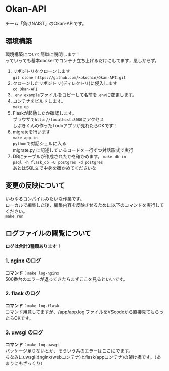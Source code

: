 # Okan-API
チーム「負けNAIST」のOkan-APIです。

## 環境構築
環境構築について簡単に説明します！<br>
っていっても基本dockerでコンテナ立ち上げるだけにしてます，悪しからず。<br>

1. リポジトリをクローンします<br>
    `git clone https://github.com/kokochin/Okan-API.git`
2. クローンしたリポジトリ(ディレクトリ)に侵入します<br>
    `cd Okan-API`
3. `.env.example`ファイルをコピーして名前を`.env`に変更します。
4. コンテナをビルドします。<br>
    `make up`
5. Flaskが起動したか確認します。<br>
    ブラウザで`http://localhost:8080`にアクセス<br>
    しぶきくんの作ったTodoアプリが見れたらOKです！
6. migrateを行います<br>
    `make app-in`<br>
    `python`で対話シェルに入る<br>
    migrate.py に記述しているコードを一行ずつ対話形式で実行
7. DBにテーブルが作成されたかを確かめます。
    `make db-in`<br>
    `psql -h flask_db -U postgres -d postgres`<br>
    あとはSQL文で中身を確かめてくださいな

## 変更の反映について
いわゆるコンパイルみたいな作業です。<br>
ローカルで編集した後，編集内容を反映させるために以下のコマンドを実行してください。<br>
`make run`


## ログファイルの閲覧について
**ログは合計3種類あります！**
### 1. nginx のログ
**コマンド**：`make log-nginx`<br>
500番台のエラーが返ってきたらまずここを見るといいです。
### 2. flask のログ
**コマンド**：`make log-flask`<br>
コマンド用意してますが、/app/app.log ファイルをVScodeから直接見てもらったらOKです。<br>
### 3. uwsgi のログ
**コマンド**：`make log-uwsgi`<br>
パッケージ足りないとか、そういう系のエラーはここにでます。<br>
ちなみにuwsgiはnginx(webコンテナ)とflask(appコンテナ)の架け橋です。（あまりにもざっくり）
